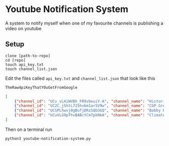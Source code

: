 # Youtube Notification System
A system to notify myself when one of my favourite channels is publishing a video on youtube



## Setup

```terminal
clone [path-to-repo]
cd [repo]
touch api_key.txt
touch channel_list.json
```

Edit the files called ```api_key.txt``` and ```channel_list.json``` that look like this

```txt
TheRaw4piKeyThatY0uGetFromGoogle
```

```json
[
    {"channel_id": "UCv_vLHiWVBh_FR9vbeuiY-A", "channel_name": "Historia Civilis"},
    {"channel_id": "UC2C_jShtL725hvbm1arSV9w", "channel_name": "CGP Grey"},
    {"channel_id": "UCSPLhwvj0gBufjDRzSQb3GQ", "channel_name": "Bobby Broccoli"},
    {"channel_id": "UCuVLG9pThvBABcYCm7pkNkA", "channel_name": "Climate Town"},
]
```

Then on a terminal run

```terminal
python3 youtube-notification-system.py
```